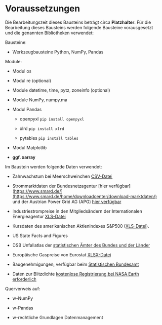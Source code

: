 # Voraussetzungen
Die Bearbeitungszeit dieses Bausteins beträgt circa **Platzhalter**. Für die Bearbeitung dieses Bausteins werden folgende Bausteine vorausgesetzt und die genannten Bibliotheken verwendet:

Bausteine: 

  - Werkzeugbausteine Python, NumPy, Pandas

Module:

  - Modul os

  - Modul re (optional)

  - Module datetime, time, pytz, zoneinfo (optional)

  - Module NumPy, numpy.ma 
  
  - Modul Pandas

    - openpyxl `pip install openpyxl`

    - xlrd `pip install xlrd`

    - pytables `pip install tables`

  - Modul Matplotlib

  - **ggf. xarray**

Im Baustein werden folgende Daten verwendet:

  - Zahnwachstum bei Meerschweinchen [CSV-Datei](https://github.com/vincentarelbundock/Rdatasets/blob/master/csv/datasets/ToothGrowth.csv)
  
  - Strommarktdaten der Bundesnetzagentur [hier verfügbar](https://www.smard.de/](https://www.smard.de/home/downloadcenter/download-marktdaten/) und der Austrian Power Grid AG (APG) [hier verfügbar](https://markttransparenz.apg.at/de/markt/Markttransparenz/erzeugung/Erzeugung-pro-Typ)

  - Industriestrompreise in den Mitgliedsändern der Internationalen Energieagentur [XLS-Datei](https://www.gov.uk/government/uploads/system/uploads/attachment_data/file/670121/table_531.xls)

  - Kursdaten des amerikanischen Aktienindexes S&P500 ([XLS-Datei](https://img1.wsimg.com/blobby/go/e5e77e0b-59d1-44d9-ab25-4763ac982e53/downloads/ie_data.xls?ver=1712069253887)).

  - US State Facts and Figures

  - DSB Unfallatlas der [statistischen Ämter des Bundes und der Länder](https://unfallatlas.statistikportal.de/)

  - Europäische Gaspreise von Eurostat [XLSX-Datei](https://ec.europa.eu/eurostat/statistics-explained/images/3/32/SE_figures_for_Gas_2023S2_v3.xlsx.)

  - Baugenehmigungen, verfügbar beim [Statistischen Bundesamt](https://www-genesis.destatis.de/datenbank/online/table/31111-0006/sequenz=tabelleErgebnis&selectionname=31111-0006&zeitscheiben=1)

  - Daten zur Blitzdichte [kostenlose Registrierung bei NASA Earth erforderlich](https://www.earthdata.nasa.gov/data/catalog/ghrc-daac-lohrfc-2.3.2015)

Querverweis auf:

  - w-NumPy

  - w-Pandas

  - w-rechtliche Grundlagen Datenmanagement